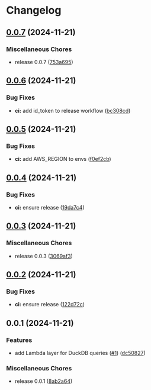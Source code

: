 # Changelog

## [0.0.7](https://github.com/fourTheorem/duck-query-lambda/compare/v0.0.6...v0.0.7) (2024-11-21)


### Miscellaneous Chores

* release 0.0.7 ([753a695](https://github.com/fourTheorem/duck-query-lambda/commit/753a695286d06ac80434cbf44107feb1140d532f))

## [0.0.6](https://github.com/fourTheorem/duck-query-lambda/compare/v0.0.5...v0.0.6) (2024-11-21)


### Bug Fixes

* **ci:** add id_token to release workflow ([bc308cd](https://github.com/fourTheorem/duck-query-lambda/commit/bc308cdb3c0d7e1b5d1171b74dd052b548e9cd44))

## [0.0.5](https://github.com/fourTheorem/duck-query-lambda/compare/v0.0.4...v0.0.5) (2024-11-21)


### Bug Fixes

* **ci:** add AWS_REGION to envs ([f0ef2cb](https://github.com/fourTheorem/duck-query-lambda/commit/f0ef2cb2b0af5f20dbd8c7d5644b9fe0190810b2))

## [0.0.4](https://github.com/fourTheorem/duck-query-lambda/compare/v0.0.3...v0.0.4) (2024-11-21)


### Bug Fixes

* **ci:** ensure release ([19da7c4](https://github.com/fourTheorem/duck-query-lambda/commit/19da7c454edafdb4d7aa8529d2d178f48720e538))

## [0.0.3](https://github.com/fourTheorem/duck-query-lambda/compare/v0.0.2...v0.0.3) (2024-11-21)


### Miscellaneous Chores

* release 0.0.3 ([3069af3](https://github.com/fourTheorem/duck-query-lambda/commit/3069af33cdcc5f6ec533992453878ea5c33449f0))

## [0.0.2](https://github.com/fourTheorem/duck-query-lambda/compare/v0.0.1...v0.0.2) (2024-11-21)


### Bug Fixes

* **ci:** ensure release ([122d72c](https://github.com/fourTheorem/duck-query-lambda/commit/122d72cb361fc9fd61adb9d4e490baf80eb51504))

## 0.0.1 (2024-11-21)


### Features

* add Lambda layer for DuckDB queries ([#1](https://github.com/fourTheorem/duck-query-lambda/issues/1)) ([dc50827](https://github.com/fourTheorem/duck-query-lambda/commit/dc50827f3be52c3b720b1c13bbaa439d51f00888))


### Miscellaneous Chores

* release 0.0.1 ([8ab2a64](https://github.com/fourTheorem/duck-query-lambda/commit/8ab2a648d94b142f583bfb7e770a3d7c0fdaffcd))

